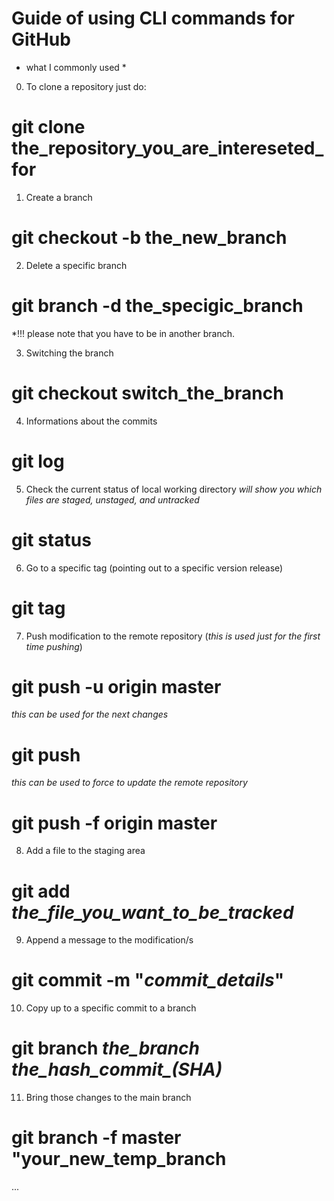 # Guide of using CLI commands for GitHub 
* what I commonly used *

0. To clone a repository just do:
# git clone __the_repository_you_are_intereseted_for__

1. Create a branch
# git checkout -b __the_new_branch__

2. Delete a specific branch
# git branch -d __the_specigic_branch__ 
*!!! please note that you have to be in another branch.

3. Switching the branch
# git checkout __switch_the_branch__

4. Informations about the commits
# git log

5. Check the current status of local working directory 
*will show you which files are staged, unstaged, and untracked*
# git status

6. Go to a specific tag (pointing out to a specific version release)
# git tag

7. Push modification to the remote repository 
(*this is used just for the first time pushing*)
# git push -u origin master

*this can be used for the next changes*
# git push

*this can be used to force to update the remote repository*
# git push -f origin master 

8. Add a file to the staging area
# git add *the_file_you_want_to_be_tracked*

9. Append a message to the modification/s
# git commit -m "*commit_details*"

10. Copy up to a specific commit to a branch
# git branch *the_branch* *the_hash_commit_(SHA)* 

11. Bring those changes to the main branch
# git branch -f master "your_new_temp_branch

...

